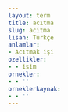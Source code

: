 ```yaml
---
layout: term
title: acıtma
slug: acitma
lisan: Türkçe
anlamlar:
- Acıtmak işi
ozellikler:
- - isim
ornekler:
- - ''
orneklerkaynak:
- - ''
---
```

